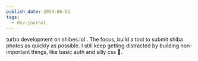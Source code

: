 ```yaml
---
publish_date: 2024-06-02
tags:
  - dev-journal
---
```

turbo development on shibes.lol . The focus, build a tool to submit shiba photos as quickly as possible. I still keep getting distracted by building non-important things, like basic auth and silly  css 🤦. 